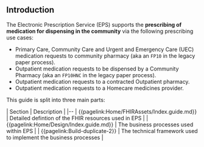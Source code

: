 ## Introduction

 
The Electronic Prescription Service (EPS) supports the **prescribing of medication for dispensing in the community** via the following prescribing use cases:

- Primary Care, Community Care and Urgent and Emergency Care (UEC) medication requests to community pharmacy (aka an `FP10` in the legacy paper process). 
- Outpatient medication requests to be dispensed by a Community Pharmacy (aka an `FP10HNC` in the legacy paper process).
- Outpatient medication requests to a contracted Outpatient pharmacy.
- Outpatient medication requests to a Homecare medicines provider.

This guide is split into three main parts:

| Section | Description |
|--
| {{pagelink:Home/FHIRAssets/Index.guide.md}} | Detailed defintion of the FHIR resources used in EPS |
| {{pagelink:Home/Design/Index.guide.md}} | The business processes used within EPS | 
| {{pagelink:Build-duplicate-2}} | The technical framework used to implement the business processes |  